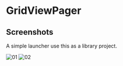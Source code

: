 GridViewPager
=============

Screenshots
----------------
A simple launcher use this as a library project.

![01](https://raw.github.com/109021017/GridViewPager/jazzy/screenshots/01.png)
![02](https://raw.github.com/109021017/GridViewPager/jazzy/screenshots/02.png)
